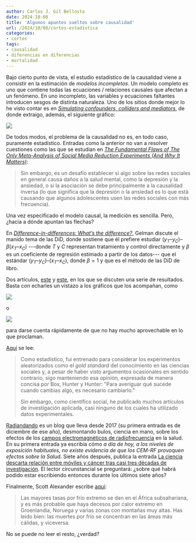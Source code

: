 ```yaml
---
author: Carlos J. Gil Bellosta
date: 2024-10-08
title: 'Algunos apuntes sueltos sobre causalidad'
url: /2024/10/08/cortos-estadística
categories:
- cortos
tags:
- causalidad
- diferencias en diferencias
- mortalidad
---
```


Bajo cierto punto de vista, el estudio estadístico de la causalidad viene a consistir en la estimación de _modelos incompletos_. Un modelo completo es uno que contiene todas las ecuaciones / relaciones causales que afectan a un fenómeno. En uno incompleto, las variables y ecuaciones faltantes introducen sesgos de distinta naturaleza. Uno de los sitios donde mejor lo he visto contar es en [_Simulating confounders, colliders and mediators_](http://freerangestats.info/blog/2023/06/04/causality-sims.html), de donde extraigo, además, el siguiente gráfico:

![](/wp-uploads/2024/causalidad-free-range-statistics.png#center)


De todos modos, el problema de la causalidad no es, en todo caso, puramente estadístico. Entradas como la anterior no van a resolver cuestiones como las que se estudian en [_The Fundamental Flaws of The Only Meta-Analysis of Social Media Reduction Experiments (And Why It Matters)_](https://www.afterbabel.com/p/the-case-for-causality-part-1):

> Sin embargo, es un desafío establecer si algo sobre las redes sociales en general causa daños a la salud mental, como la depresión y la ansiedad, o si la asociación se debe principalmente a la causalidad inversa (lo que significa que la depresión o la ansiedad es lo que está causando que algunos adolescentes usen las redes sociales con más frecuencia).

Una vez especificado el modelo causal, la medición es sencilla. Pero, ¿hacia a dónde apuntan las flechas?

En [_Difference-in-differences: What’s the difference?_](https://statmodeling.stat.columbia.edu/2023/10/11/difference-in-differences-whats-the-difference/), Gelman discute el manido tema de las DiD, donde sostiene que él prefiere estudiar $(y_T – y_C) – \beta(x_T – x_C)$ ---donde $T$ y $C$ representan tratamiento y control directamente y $\beta$ es un coeficiente de regresión estimado a partir de los datos--- que el estándar
$(y_T – y_C) – (x_T – x_C)$, donde $\beta = 1$ y que es el método de las DiD de libro.

Dos artículos,
[este](https://nadaesgratis.es/david-cuberes/el-impacto-de-los-caballos-en-las-naciones-nativo-americanas) y
[este](https://statmodeling.stat.columbia.edu/2024/03/28/banning-the-use-of-common-sense-in-data-analysis-increases-cases-of-research-failure-evidence-from-sweden/), en los que se discuten una serie de resultados. Basta con echarles un vistazo a los gráficos que los acompañan, como

![](/wp-uploads/2024/causalidad_202410-01.png#center)

o

![](/wp-uploads/2024/causalidad_202410-02.jpg#center)

para darse cuenta rápidamente de que no hay mucho aprovechable en lo que proclaman.

[Aquí](https://statmodeling.stat.columbia.edu/2023/11/07/experimental-reasoning-in-social-science/) se lee:

> Como estadístico, fui entrenado para considerar los experimentos aleatorizados como el _gold standard_ del conocimiento en las ciencias sociales y, a pesar de haber visto argumentos ocasionales en sentido contrario, sigo manteniendo esa opinión, expresada de manera concisa por Box, Hunter y Hunter: "Para averiguar qué sucede cuando cambias algo, es necesario cambiarlo."
>
> Sin embargo, como científico social, he publicado muchos artículos de investigación aplicada, casi ninguno de los cuales ha utilizado datos experimentales.

[Radiandando](https://radiandando.es/)
es un blog que lleva desde 2017 (su primera entrada es de diciembre de ese año), desmontando bulos, ciencia en mano, sobre los efectos de los
[campos electromagnéticos de radiofrecuencia](https://radiandando.es/2017/12/21/cem-rf-de-que-estamos-hablando-mosquitos-piedras-o-bloques-de-granito/)
en la salud. En su primera entrada ya escribía cómo _a día de hoy, a los niveles de exposición habituales, no existe evidencia de que los CEM-RF provoquen efectos sobre la Salud_. Siete años después, publica la entrada
[La ciencia descarta relación entre móviles y cáncer tras casi tres décadas de investigación](https://radiandando.es/2024/09/03/la-ciencia-descarta-relacion-entre-moviles-y-cancer-tras-casi-tres-decadas-de-investigacion/).
El lector circunstancial se preguntará: ¿sobre qué habrá podido estar escribiendo entonces durante los últimos siete años?

Finalmente, Scott Alexander escribe [aquí](https://www.astralcodexten.com/p/chilling-effects):

> Las mayores tasas por frío extremo se dan en el África subsahariana, y es más probable que haya decesos por calor extremo en Groenlandia, Noruega y varias zonas con montañas muy altas. Has leído bien: las muertes por frío se concentran en las áreas más cálidas, y viceversa.

No se puede no leer el resto, ¿verdad?

